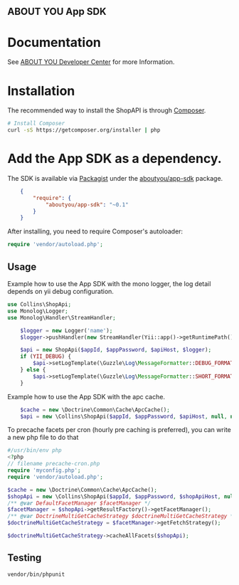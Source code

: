 ## ABOUT YOU App SDK

# Documentation

See [ABOUT YOU Developer Center](https://developer.aboutyou.de/) for more Information.

# Installation

The recommended way to install the ShopAPI is through [Composer](http://getcomposer.org).

```bash
# Install Composer
curl -sS https://getcomposer.org/installer | php
```

# Add the App SDK as a dependency.
The SDK is available via [Packagist](https://packagist.org/) under the [aboutyou/app-sdk](https://packagist.org/packages/aboutyou/app-sdk) package.

```json
    {
        "require": {
            "aboutyou/app-sdk": "~0.1"
        }
    }
```
After installing, you need to require Composer's autoloader:

```php
require 'vendor/autoload.php';
```

## Usage

Example how to use the App SDK with the mono logger, the log detail depends on yii debug configuration.

```php
use Collins\ShopApi;
use Monolog\Logger;
use Monolog\Handler\StreamHandler;

    $logger = new Logger('name');
    $logger->pushHandler(new StreamHandler(Yii::app()->getRuntimePath(). '/mono.log', Logger::DEBUG));

    $api = new ShopApi($appId, $appPassword, $apiHost, $logger);
    if (YII_DEBUG) {
        $api->setLogTemplate(\Guzzle\Log\MessageFormatter::DEBUG_FORMAT);
    } else {
        $api->setLogTemplate(\Guzzle\Log\MessageFormatter::SHORT_FORMAT);
    }
```

Example how to use the App SDK with the apc cache.

```php
    $cache = new \Doctrine\Common\Cache\ApcCache();
    $api = new \Collins\ShopApi($appId, $appPassword, $apiHost, null, null, $cache);
```

To precache facets per cron (hourly pre caching is preferred), you can write a new php file to do that

```php
#/usr/bin/env php
<?php
// filename precache-cron.php
require 'myconfig.php';
require 'vendor/autoload.php';

$cache = new \Doctrine\Common\Cache\ApcCache();
$shopApi = new \Collins\ShopApi($appId, $appPassword, $shopApiHost, null, null, $cache);
/** @var DefaultFacetManager $facetManager */
$facetManager = $shopApi->getResultFactory()->getFacetManager();
/** @var DoctrineMultiGetCacheStrategy $doctrineMultiGetCacheStrategy */
$doctrineMultiGetCacheStrategy = $facetManager->getFetchStrategy();

$doctrineMultiGetCacheStrategy->cacheAllFacets($shopApi);
```

## Testing

```bash
vendor/bin/phpunit
```
